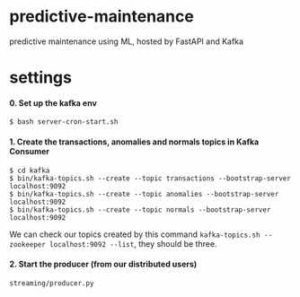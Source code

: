 # predictive-maintenance
predictive maintenance using ML, hosted by FastAPI and Kafka

# settings

#### 0. Set up the kafka env

```
$ bash server-cron-start.sh
```

#### 1. Create the transactions, anomalies and normals topics in Kafka Consumer

```
$ cd kafka
$ bin/kafka-topics.sh --create --topic transactions --bootstrap-server localhost:9092
$ bin/kafka-topics.sh --create --topic anomalies --bootstrap-server localhost:9092
$ bin/kafka-topics.sh --create --topic normals --bootstrap-server localhost:9092
```

We can check our topics created by this command `kafka-topics.sh --zookeeper localhost:9092 --list`, they should be three.


#### 2. Start the producer (from our distributed users)

```
streaming/producer.py
```
